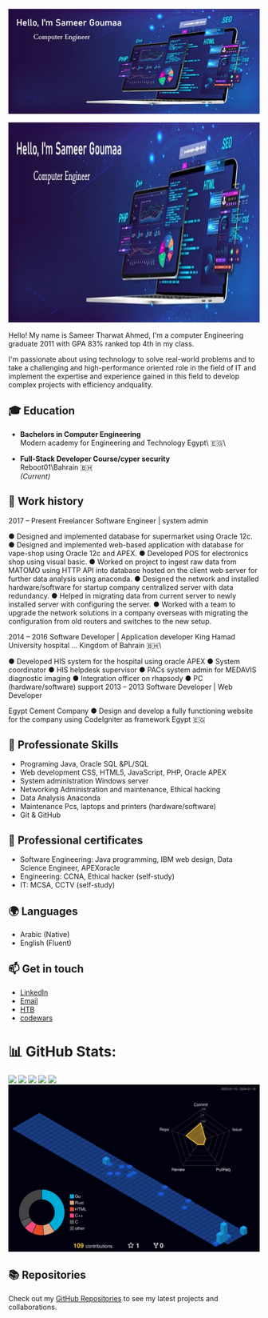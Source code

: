 ![Header](./github-header-image.jpg)
<div style="text-align: center;">
    <img src="./github-header-image.jpg" alt="Header" width="800" height="400">
</div>

Hello! My name is Sameer Tharwat Ahmed, I'm a computer Engineering graduate 2011 with GPA 83% ranked top 4th in my class.

I'm passionate about using technology to solve real-world problems and to take a challenging and high-performance oriented role in the field of IT and implement the expertise and experience gained in this field to develop complex projects with efficiency andquality.

## 🎓 Education

- **Bachelors in Computer Engineering**\
  Modern academy for Engineering and Technology
  Egypt\ 🇪🇬\
  
- **Full-Stack Developer Course/cyper security**\
  Reboot01\Bahrain 🇧🇭\
  _(Current)_

## 💼 Work history
2017 – Present Freelancer Software Engineer | system admin

● Designed and implemented database for supermarket using Oracle 12c.
● Designed and implemented web-based application with database for vape-shop
using Oracle 12c and APEX.
● Developed POS for electronics shop using visual basic.
● Worked on project to ingest raw data from MATOMO using HTTP API into
database hosted on the client web server for further data analysis using
anaconda.
● Designed the network and installed hardware/software for startup company
centralized server with data redundancy.
● Helped in migrating data from current server to newly installed server with
configuring the server.
● Worked with a team to upgrade the network solutions in a company overseas with
migrating the configuration from old routers and switches to the new setup.

2014 – 2016 Software Developer | Application developer
King Hamad University hospital ... Kingdom of Bahrain 🇧🇭\

● Developed HIS system for the hospital using oracle APEX
● System coordinator
● HIS helpdesk supervisor
● PACs system admin for MEDAVIS diagnostic imaging
● Integration officer on rhapsody
● PC (hardware/software) support
2013 – 2013 Software Developer | Web Developer

Egypt Cement Company
● Design and develop a fully functioning website for the company using CodeIgniter
as framework
Egypt 🇪🇬

## 💼 Professionate Skills

- Programing Java, Oracle SQL &amp;PL/SQL
- Web development CSS, HTML5, JavaScript, PHP, Oracle APEX
- System administration Windows server
- Networking Administration and maintenance, Ethical hacking
- Data Analysis Anaconda
- Maintenance Pcs, laptops and printers (hardware/software)
- Git & GitHub

## 📜 Professional certificates

- Software Engineering: Java programming, IBM web design, Data Science Engineer, APEXoracle
- Engineering: CCNA, Ethical hacker (self-study)
- IT: MCSA, CCTV (self-study)

## 🌍 Languages

- Arabic (Native)
- English (Fluent)

## 📫 Get in touch
- [LinkedIn](www.linkedin.com/in/sameer-goumaa)
- [Email](mailto:engsameergoumaa@gmail.com)
- [HTB](https://app.hackthebox.com/profile/1747462)
- [codewars](https://www.codewars.com/users/SameerGoumaa)
  
# 📊 GitHub Stats:

![](http://sahmed-g2.vercel.app/api/cards/profile-details?username=sahmedG&theme=nightowl)
![](http://sahmed-g2.vercel.app/api/cards/repos-per-language?username=sahmedG&theme=nightowl)
![](http://sahmed-g2.vercel.app/api/cards/most-commit-language?username=sahmedG&theme=nightowl)
![](http://sahmed-g2.vercel.app/api/cards/stats?username=sahmedG&theme=nightowl)
![](http://sahmed-g2.vercel.app/api/cards/productive-time?username=sahmedG&theme=nightowl&utcOffset=3)
![](./profile-3d-contrib/profile-night-view.svg)

## 📚 Repositories

Check out my [GitHub Repositories](https://github.com/sahmedG?tab=repositories) to see my latest projects and collaborations.
